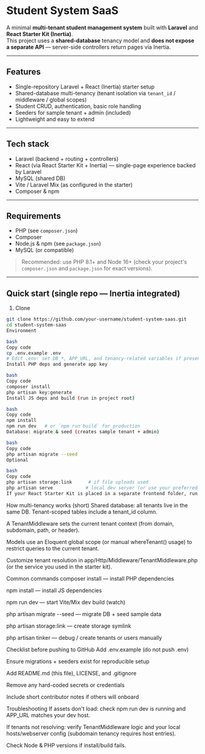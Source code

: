 # Student System SaaS

A minimal **multi-tenant student management system** built with **Laravel** and **React Starter Kit (Inertia)**.  
This project uses a **shared-database** tenancy model and **does not expose a separate API** — server-side controllers return pages via Inertia.

---

## Features
- Single-repository Laravel + React (Inertia) starter setup  
- Shared-database multi-tenancy (tenant isolation via `tenant_id` / middleware / global scopes)  
- Student CRUD, authentication, basic role handling  
- Seeders for sample tenant + admin (included)  
- Lightweight and easy to extend

---

## Tech stack
- Laravel (backend + routing + controllers)  
- React (via React Starter Kit + Inertia) — single-page experience backed by Laravel  
- MySQL (shared DB)  
- Vite / Laravel Mix (as configured in the starter)  
- Composer & npm

---

## Requirements
- PHP (see `composer.json`)  
- Composer  
- Node.js & npm (see `package.json`)  
- MySQL (or compatible)

> Recommended: use PHP 8.1+ and Node 16+ (check your project's `composer.json` and `package.json` for exact versions).

---

## Quick start (single repo — Inertia integrated)

1. Clone
```bash
git clone https://github.com/your-username/student-system-saas.git
cd student-system-saas
Environment

bash
Copy code
cp .env.example .env
# Edit .env: set DB_*, APP_URL, and tenancy-related variables if present
Install PHP deps and generate app key

bash
Copy code
composer install
php artisan key:generate
Install JS deps and build (run in project root)

bash
Copy code
npm install
npm run dev   # or `npm run build` for production
Database: migrate & seed (creates sample tenant + admin)

bash
Copy code
php artisan migrate --seed
Optional

bash
Copy code
php artisan storage:link      # if file uploads used
php artisan serve            # local dev server (or use your preferred web server)
If your React Starter Kit is placed in a separate frontend folder, run cd frontend before npm install and npm run dev.

```

How multi-tenancy works (short)
Shared database: all tenants live in the same DB. Tenant-scoped tables include a tenant_id column.

A TenantMiddleware sets the current tenant context (from domain, subdomain, path, or header).

Models use an Eloquent global scope (or manual whereTenant() usage) to restrict queries to the current tenant.

Customize tenant resolution in app/Http/Middleware/TenantMiddleware.php (or the service you used in the starter kit).

Common commands
composer install — install PHP dependencies

npm install — install JS dependencies

npm run dev — start Vite/Mix dev build (watch)

php artisan migrate --seed — migrate DB + seed sample data

php artisan storage:link — create storage symlink

php artisan tinker — debug / create tenants or users manually

Checklist before pushing to GitHub
Add .env.example (do not push .env)

Ensure migrations + seeders exist for reproducible setup

Add README.md (this file), LICENSE, and .gitignore

Remove any hard-coded secrets or credentials

Include short contributor notes if others will onboard

Troubleshooting
If assets don't load: check npm run dev is running and APP_URL matches your dev host.

If tenants not resolving: verify TenantMiddleware logic and your local hosts/webserver config (subdomain tenancy requires host entries).

Check Node & PHP versions if install/build fails.

